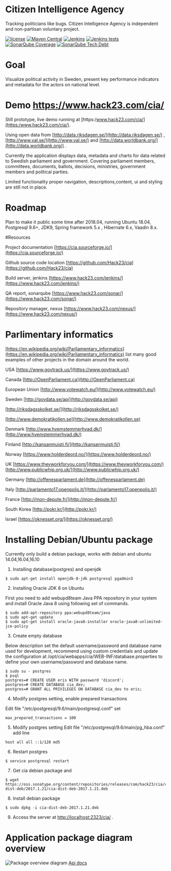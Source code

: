 # Citizen Intelligence Agency

Tracking politicians like bugs. Citizen Intelligence Agency is independent and non-partisan voluntary project.

[![license](https://img.shields.io/github/license/Hack23/cia.svg)](https://raw.githubusercontent.com/Hack23/cia/master/citizen-intelligence-agency/LICENSE.txt)
[![Maven Central](https://img.shields.io/maven-central/v/com.hack23.cia/cia-dist-deb.svg)](http://mvnrepository.com/artifact/com.hack23.cia/cia-dist-deb) 
[![Jenkins](https://img.shields.io/jenkins/s/https/www.hack23.com/jenkins/Citizen-Intelligence-Agency-Complete-site-sonar-report.svg)](https://www.hack23.com/jenkins/)
[![Jenkins tests](https://img.shields.io/jenkins/t/https/www.hack23.com/jenkins/Citizen-Intelligence-Agency-Complete-site-sonar-report.svg)](https://www.hack23.com/jenkins/job/Citizen-Intelligence-Agency/lastCompletedBuild/testReport/)
[![SonarQube Coverage](https://img.shields.io/sonar/https/www.hack23.com/sonar/com.hack23.cia:parent-pom/coverage.svg)](https://www.hack23.com/sonar/component_measures/domain/Coverage?id=com.hack23.cia%3Aparent-pom)
[![SonarQube Tech Debt](https://img.shields.io/sonar/https/www.hack23.com/sonar/com.hack23.cia:parent-pom/tech_debt.svg)](https://www.hack23.com/sonar/dashboard?id=com.hack23.cia%3Aparent-pom&did=1)

# Goal

Visualize political activity in Sweden, present key performance indicators and metadata for the actors on national level.


# Demo https://www.hack23.com/cia/

Still prototype, live demo running at [https:/www.hack23.com/cia/](https:/www.hack23.com/cia/).

Using open data from  [http://data.riksdagen.se/](http://data.riksdagen.se/) , [http://www.val.se/](http://www.val.se/) and [http://data.worldbank.org/](http://data.worldbank.org/) .

Currently the application displays data, metadata and charts for data related to Swedish parliament and government. Covering parliament members, committees, documents, ballots, decisions, ministries, government members and political parties.

Limited functionality proper navigation, descriptions,content, ui and styling are still not in place.



# Roadmap

Plan to make it public some time after 2018.04, running Ubuntu 18.04, Postgresql 9.6+, JDK9, Spring framework 5.x , Hibernate 6.x, Vaadin 8.x.


#Resources

Project documentation [https://cia.sourceforge.io/](https://cia.sourceforge.io/)

Github source code location [https://github.com/Hack23/cia](https://github.com/Hack23/cia)

Build server, jenkins [https://www.hack23.com/jenkins/](https://www.hack23.com/jenkins/)

QA report, sonarqube [https://www.hack23.com/sonar/](https://www.hack23.com/sonar/)

Repository manager, nexus [https://www.hack23.com/nexus/](https://www.hack23.com/nexus/)

# Parlimentary informatics

[https://en.wikipedia.org/wiki/Parliamentary_informatics](https://en.wikipedia.org/wiki/Parliamentary_informatics) list many good examples of other projects in the domain around the world. 

USA
[https://www.govtrack.us/](https://www.govtrack.us/)

Canada
[http://OpenParliament.ca](http://OpenParliament.ca)

European Union
[http://www.votewatch.eu/](http://www.votewatch.eu/)

Sweden
[http://govdata.se/api](http://govdata.se/api)

[http://riksdagsskolket.se/](http://riksdagsskolket.se/)

[http://www.demokratikollen.se](http://www.demokratikollen.se)


Denmark
[http://www.hvemstemmerhvad.dk/](http://www.hvemstemmerhvad.dk/)

Finland
[http://kansanmuisti.fi/](http://kansanmuisti.fi/)

Norway
[https://www.holderdeord.no/](https://www.holderdeord.no/)

UK
[https://www.theyworkforyou.com/](https://www.theyworkforyou.com/)
[http://www.publicwhip.org.uk/](http://www.publicwhip.org.uk/)

Germany
[http://offenesparlament.de](http://offenesparlament.de)

Italy
[http://parlamento17.openpolis.it/](http://parlamento17.openpolis.it/)

France
[http://mon-depute.fr/](http://mon-depute.fr/)

South Korea
[http://pokr.kr/](http://pokr.kr/)

Israel
[https://oknesset.org/](https://oknesset.org/)



# Installing Debian/Ubuntu package

 Currently only build a debian package, works with debian and ubuntu 14.04,16.04,16.10


1. Installing database(postgres) and openjdk

```
$ sudo apt-get install openjdk-8-jdk postgresql pgadmin3
```


2. Installing Oracle JDK 8 on Ubuntu

First you need to add webupd8team Java PPA repository in your system and install Oracle Java 8 using following set of commands.

```
$ sudo add-apt-repository ppa:webupd8team/java
$ sudo apt-get update
$ sudo apt-get install oracle-java8-installer oracle-java8-unlimited-jce-policy
```

3. Create empty database

Below description set the default username/password and database name used for development, recommend using custom credentials and update the configuration at /opt/cia/webapps/cia/WEB-INF/database.properties to define your own username/password and database name.

```
$ sudo su - postgres
$ psql
postgres=# CREATE USER eris WITH password 'discord';
postgres=# CREATE DATABASE cia_dev;
postgres=# GRANT ALL PRIVILEGES ON DATABASE cia_dev to eris;
```

4. Modify postgres setting, enable prepared transactions

Edit file "/etc/postgresql/9.6/main/postgresql.conf" set

```
max_prepared_transactions = 100
```


5. Modify postgres setting
Edit file "/etc/postgresql/9.6/main/pg_hba.conf" add line

```
host all all ::1/128 md5
```


6. Restart postgres

```
$ service postgresql restart
```

7. Get cia debian package and


```
$ wget https://oss.sonatype.org/content/repositories/releases/com/hack23/cia/cia-dist-deb/2017.1.21/cia-dist-deb-2017.1.21.deb
```


8. Install debian package

```
$ sudo dpkg -i cia-dist-deb-2017.1.21.deb
```


9. Access the server at [http://localhost:2323/cia/](http://localhost:2323/cia/) .


# Application package diagram overview

![Package overview diagram](https://www.hack23.com/jenkins/job/Citizen-Intelligence-Agency-Complete-Javadoc/lastSuccessfulBuild/artifact/citizen-intelligence-agency/target/apidocs/overview-summary.png)
[Api docs](https://www.hack23.com/jenkins/job/Citizen-Intelligence-Agency-Complete-Javadoc/lastSuccessfulBuild/artifact/citizen-intelligence-agency/target/apidocs/index.html)
